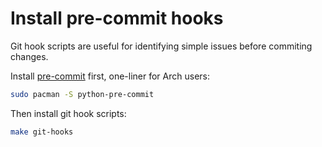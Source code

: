 # Install pre-commit hooks

Git hook scripts are useful for identifying simple issues before commiting changes.

Install [pre-commit](https://pre-commit.com/#install) first, one-liner for Arch users:

```sh
sudo pacman -S python-pre-commit
```

Then install git hook scripts:

```sh
make git-hooks
```
